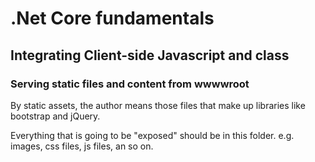 # .Net Core fundamentals

## Integrating Client-side Javascript and class

### Serving static files and content from wwwwroot

By static assets, the author means those files that make up libraries like bootstrap and jQuery.

Everything that is going to be "exposed" should be in this folder. e.g. images, css files, js files, an so on. 
